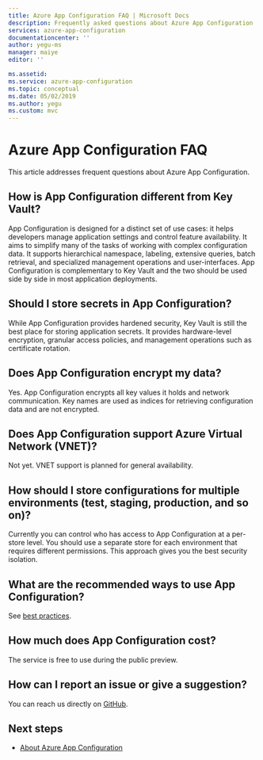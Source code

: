 ```yaml
---
title: Azure App Configuration FAQ | Microsoft Docs
description: Frequently asked questions about Azure App Configuration
services: azure-app-configuration
documentationcenter: ''
author: yegu-ms
manager: maiye
editor: ''

ms.assetid: 
ms.service: azure-app-configuration
ms.topic: conceptual
ms.date: 05/02/2019
ms.author: yegu
ms.custom: mvc
---
```


# Azure App Configuration FAQ

This article addresses frequent questions about Azure App Configuration.

## How is App Configuration different from Key Vault?

App Configuration is designed for a distinct set of use cases: it helps developers manage application settings and control feature availability. It aims to simplify many of the tasks of working with complex configuration data. It supports hierarchical namespace, labeling, extensive queries, batch retrieval, and specialized management operations and user-interfaces. App Configuration is complementary to Key Vault and the two should be used side by side in most application deployments.

## Should I store secrets in App Configuration?

While App Configuration provides hardened security, Key Vault is still the best place for storing application secrets. It provides hardware-level encryption, granular access policies, and management operations such as certificate rotation.

## Does App Configuration encrypt my data?

Yes. App Configuration encrypts all key values it holds and network communication. Key names are used as indices for retrieving configuration data and are not encrypted.

## Does App Configuration support Azure Virtual Network (VNET)?

Not yet. VNET support is planned for general availability.

## How should I store configurations for multiple environments (test, staging, production, and so on)?

Currently you can control who has access to App Configuration at a per-store level. You should use a separate store for each environment that requires different permissions. This approach gives you the best security isolation.

## What are the recommended ways to use App Configuration?

See [best practices](./howto-best-practices.md).

## How much does App Configuration cost?

The service is free to use during the public preview.

## How can I report an issue or give a suggestion?

You can reach us directly on [GitHub](https://github.com/Azure/AppConfiguration/issues).

## Next steps

* [About Azure App Configuration](./overview.md)
